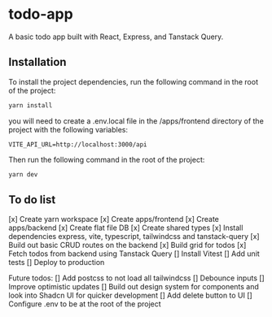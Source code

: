 # todo-app

A basic todo app built with React, Express, and Tanstack Query.

## Installation

To install the project dependencies, run the following command in the root of the project:

```bash
yarn install
```

you will need to create a .env.local file in the /apps/frontend directory of the project with the following variables:

```
VITE_API_URL=http://localhost:3000/api
```

Then run the following command in the root of the project:

```bash
yarn dev
```

## To do list

[x] Create yarn workspace
[x] Create apps/frontend
[x] Create apps/backend
[x] Create flat file DB
[x] Create shared types
[x] Install dependencies express, vite, typescript, tailwindcss and  tanstack-query
[x] Build out basic CRUD routes on the backend
[x] Build grid for todos
[x] Fetch todos from backend using Tanstack Query
[] Install Vitest
[] Add unit tests
[] Deploy to production

Future todos:
[] Add postcss to not load all tailwindcss
[] Debounce inputs
[] Improve optimistic updates
[] Build out design system for components and look into Shadcn UI for quicker development
[] Add delete button to UI
[] Configure .env to be at the root of the project

